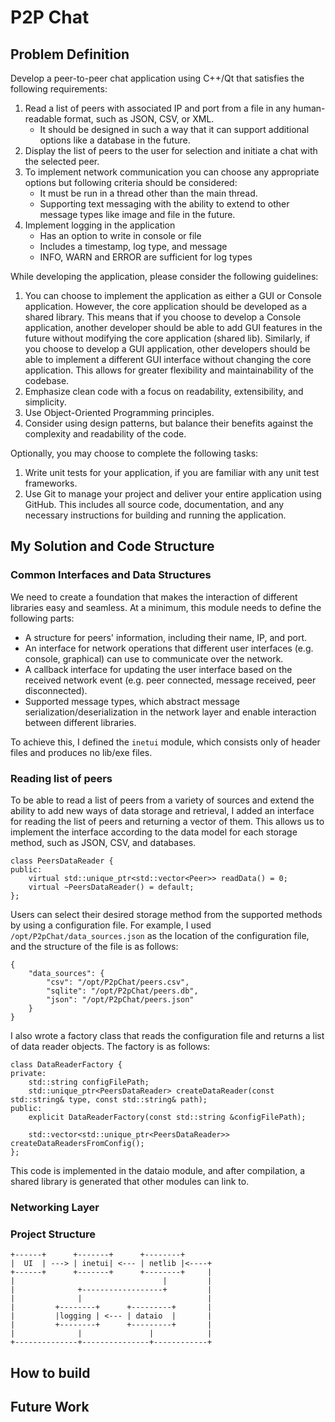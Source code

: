 # P2P Chat
## Problem Definition
Develop a peer-to-peer chat application using C++/Qt that satisfies the following requirements:

1. Read a list of peers with associated IP and port from a file in any human-readable format, such as JSON, CSV, or XML.
   * It should be designed in such a way that it can support additional options like a database in the future.
2. Display the list of peers to the user for selection and initiate a chat with the selected peer.
3. To implement network communication you can choose any appropriate options but following criteria should be considered:
   * It must be run in a thread other than the main thread.
   * Supporting text messaging with the ability to extend to other message types like image and file in the future.
4. Implement logging in the application
   * Has an option to write in console or file
   * Includes a timestamp, log type, and message
   * INFO, WARN and ERROR are sufficient for log types

While developing the application, please consider the following guidelines:
1. You can choose to implement the application as either a GUI or Console application. However, the core application should be developed as a
   shared library. This means that if you choose to develop a Console application, another developer should be able to add GUI features in the
   future without modifying the core application (shared lib). Similarly, if you choose to develop a GUI application, other developers should be able to
   implement a different GUI interface without changing the core application. This allows for greater flexibility and maintainability of the codebase.
2. Emphasize clean code with a focus on readability, extensibility, and simplicity.
3. Use Object-Oriented Programming principles.
4. Consider using design patterns, but balance their benefits against the complexity and readability of the code.

Optionally, you may choose to complete the following tasks:
1. Write unit tests for your application, if you are familiar with any unit test frameworks.
2. Use Git to manage your project and deliver your entire application using GitHub. This includes all source code, documentation, and any
   necessary instructions for building and running the application.

## My Solution and Code Structure
### Common Interfaces and Data Structures
We need to create a foundation that makes the interaction of different libraries easy and seamless. At a minimum, this module needs to define the following parts:
* A structure for peers' information, including their name, IP, and port.
* An interface for network operations that different user interfaces (e.g. console, graphical) can use to communicate over the network.
* A callback interface for updating the user interface based on the received network event (e.g. peer connected, message received, peer disconnected).
* Supported message types, which abstract message serialization/deserialization in the network layer and enable interaction between different libraries.

To achieve this, I defined the `inetui` module, which consists only of header files and produces no lib/exe files.

### Reading list of peers
To be able to read a list of peers from a variety of sources and extend the ability to add new ways of data storage and retrieval, 
I added an interface for reading the list of peers and returning a vector of them. This allows us to implement the interface 
according to the data model for each storage method, such as JSON, CSV, and databases.

```
class PeersDataReader {
public:
    virtual std::unique_ptr<std::vector<Peer>> readData() = 0;
    virtual ~PeersDataReader() = default;
};
```

Users can select their desired storage method from the supported methods by using a configuration file. 
For example, I used `/opt/P2pChat/data_sources.json` as the location of the configuration file, and the structure of the file is as follows:

```
{
    "data_sources": {
        "csv": "/opt/P2pChat/peers.csv",
        "sqlite": "/opt/P2pChat/peers.db",
        "json": "/opt/P2pChat/peers.json"
    }
}
```
I also wrote a factory class that reads the configuration file and returns a list of data reader objects. The factory is as follows:

```
class DataReaderFactory {
private:
    std::string configFilePath;
    std::unique_ptr<PeersDataReader> createDataReader(const std::string& type, const std::string& path);
public:
    explicit DataReaderFactory(const std::string &configFilePath);

    std::vector<std::unique_ptr<PeersDataReader>> createDataReadersFromConfig();
};
```
This code is implemented in the dataio module, and after compilation, a shared library is generated that other modules can link to.


### Networking Layer 













### Project Structure


```
+------+      +-------+      +--------+
|  UI  | ---> | inetui| <--- | netlib |<----+
+------+      +-------+      +--------+     |
|                                 |         |
|              +------------------+         |
|              |                            |
|         +--------+      +---------+       |
|         |logging | <--- | dataio  |       |
|         +--------+      +---------+       |
|              |               |            |  
+--------------+---------------+------------+
```


## How to build

## Future Work
